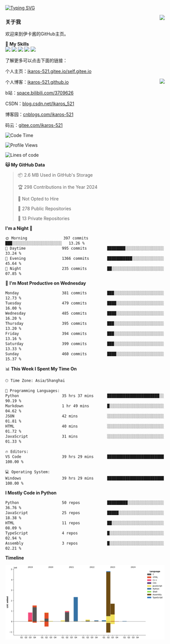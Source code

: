 [![Typing SVG](https://readme-typing-svg.herokuapp.com?size=25&duration=2500&color=8C43EA&vCenter=true&width=200&height=40&lines=Hi+Welcome+%F0%9F%91%8B%F0%9F%8F%BB;I'm+Love丶伊卡洛斯)](https://git.io/typing-svg)

<a href="#">
  <img align="right" src="https://github-readme-stats.vercel.app/api?username=Ikaros-521&count_private=true&show_icons=true&bg_color=15,f2f7fd,E0EAFC" />
</a>

### 关于我

欢迎来到伊卡酱的GitHub主页。

🌟 **My Skills**  
![](https://img.shields.io/badge/-C-A8B9CC?style=flat-square&logo=C&logoColor=fff)
![](https://img.shields.io/badge/-Python-3776AB?style=flat-square&logo=Python&logoColor=fff)
![](https://img.shields.io/badge/-JavaScript-F7DF1E?style=flat-square&logo=JavaScript&logoColor=fff)
![](https://img.shields.io/badge/-C++-00599C?style=flat-square&logo=Cpp&logoColor=fff)
![](https://img.shields.io/badge/-Linux-000000?style=flat-square&logo=Linux&logoColor=fff)

了解更多可以点击下面的链接：  

个人主页：[ikaros-521.gitee.io/self.gitee.io](https://ikaros-521.gitee.io/self.gitee.io/)  

<img align='right' src="https://github.com/Ikaros-521/Ikaros-521/assets/40910637/3a5e50bc-91dc-4aa5-b7a0-8b27ad1c2b33" height="432">

个人博客：[ikaros-521.github.io](https://ikaros-521.github.io/)  

b站：[space.bilibili.com/3709626](https://space.bilibili.com/3709626)  

CSDN：[blog.csdn.net/Ikaros_521](https://blog.csdn.net/Ikaros_521)  

博客园：[cnblogs.com/ikaros-521](https://www.cnblogs.com/ikaros-521)  

码云：[gitee.com/ikaros-521](https://gitee.com/ikaros-521)  


<!--START_SECTION:waka-->
![Code Time](http://img.shields.io/badge/Code%20Time-1%2C081%20hrs%2040%20mins-blue)

![Profile Views](http://img.shields.io/badge/Profile%20Views-122-blue)

![Lines of code](https://img.shields.io/badge/From%20Hello%20World%20I%27ve%20Written-13.6%20million%20lines%20of%20code-blue)

**🐱 My GitHub Data** 

> 📦 2.6 MB Used in GitHub's Storage 
 > 
> 🏆 298 Contributions in the Year 2024
 > 
> 🚫 Not Opted to Hire
 > 
> 📜 278 Public Repositories 
 > 
> 🔑 13 Private Repositories 
 > 
**I'm a Night 🦉** 

```text
🌞 Morning                397 commits         ███░░░░░░░░░░░░░░░░░░░░░░   13.26 % 
🌆 Daytime                995 commits         ████████░░░░░░░░░░░░░░░░░   33.24 % 
🌃 Evening                1366 commits        ███████████░░░░░░░░░░░░░░   45.64 % 
🌙 Night                  235 commits         ██░░░░░░░░░░░░░░░░░░░░░░░   07.85 % 
```
📅 **I'm Most Productive on Wednesday** 

```text
Monday                   381 commits         ███░░░░░░░░░░░░░░░░░░░░░░   12.73 % 
Tuesday                  479 commits         ████░░░░░░░░░░░░░░░░░░░░░   16.00 % 
Wednesday                485 commits         ████░░░░░░░░░░░░░░░░░░░░░   16.20 % 
Thursday                 395 commits         ███░░░░░░░░░░░░░░░░░░░░░░   13.20 % 
Friday                   394 commits         ███░░░░░░░░░░░░░░░░░░░░░░   13.16 % 
Saturday                 399 commits         ███░░░░░░░░░░░░░░░░░░░░░░   13.33 % 
Sunday                   460 commits         ████░░░░░░░░░░░░░░░░░░░░░   15.37 % 
```


📊 **This Week I Spent My Time On** 

```text
🕑︎ Time Zone: Asia/Shanghai

💬 Programming Languages: 
Python                   35 hrs 37 mins      ███████████████████████░░   90.19 % 
Markdown                 1 hr 49 mins        █░░░░░░░░░░░░░░░░░░░░░░░░   04.62 % 
JSON                     42 mins             ░░░░░░░░░░░░░░░░░░░░░░░░░   01.81 % 
HTML                     40 mins             ░░░░░░░░░░░░░░░░░░░░░░░░░   01.72 % 
JavaScript               31 mins             ░░░░░░░░░░░░░░░░░░░░░░░░░   01.33 % 

🔥 Editors: 
VS Code                  39 hrs 29 mins      █████████████████████████   100.00 % 

💻 Operating System: 
Windows                  39 hrs 29 mins      █████████████████████████   100.00 % 
```

**I Mostly Code in Python** 

```text
Python                   50 repos            █████████░░░░░░░░░░░░░░░░   36.76 % 
JavaScript               25 repos            █████░░░░░░░░░░░░░░░░░░░░   18.38 % 
HTML                     11 repos            ██░░░░░░░░░░░░░░░░░░░░░░░   08.09 % 
TypeScript               4 repos             █░░░░░░░░░░░░░░░░░░░░░░░░   02.94 % 
Assembly                 3 repos             █░░░░░░░░░░░░░░░░░░░░░░░░   02.21 % 
```



**Timeline**

![Lines of Code chart](https://raw.githubusercontent.com/Ikaros-521/Ikaros-521/main/assets/bar_graph.png)


<!--END_SECTION:waka-->


<!--
**Ikaros-521/Ikaros-521** is a ✨ _special_ ✨ repository because its `README.md` (this file) appears on your GitHub profile.

Here are some ideas to get you started:

- 🔭 I’m currently working on ...
- 🌱 I’m currently learning ...
- 👯 I’m looking to collaborate on ...
- 🤔 I’m looking for help with ...
- 💬 Ask me about ...
- 📫 How to reach me: ...
- 😄 Pronouns: ...
- ⚡ Fun fact: ...
-->
